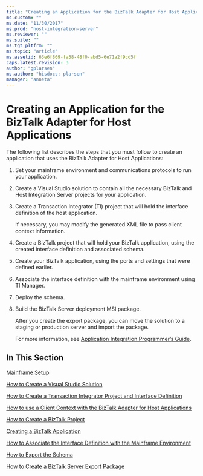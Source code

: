```yaml
---
title: "Creating an Application for the BizTalk Adapter for Host Applications2 | Microsoft Docs"
ms.custom: ""
ms.date: "11/30/2017"
ms.prod: "host-integration-server"
ms.reviewer: ""
ms.suite: ""
ms.tgt_pltfrm: ""
ms.topic: "article"
ms.assetid: 63e6f869-fa58-48f0-abd5-6e71a2f9cd5f
caps.latest.revision: 3
author: "gplarsen"
ms.author: "hisdocs; plarsen"
manager: "anneta"
---
```

# Creating an Application for the BizTalk Adapter for Host Applications
The following list describes the steps that you must follow to create an application that uses the BizTalk Adapter for Host Applications:  
  
1. Set your mainframe environment and communications protocols to run your application.  
  
2. Create a Visual Studio solution to contain all the necessary BizTalk and Host Integration Server projects for your application.  
  
3. Create a Transaction Integrator (TI) project that will hold the interface definition of the host application.  
  
    If necessary, you may modify the generated XML file to pass client context information.  
  
4. Create a BizTalk project that will hold your BizTalk application, using the created interface definition and associated schema.  
  
5. Create your BizTalk application, using the ports and settings that were defined earlier.  
  
6. Associate the interface definition with the mainframe environment using TI Manager.  
  
7. Deploy the schema.  
  
8. Build the BizTalk Server deployment MSI package.  
  
   After you create the export package, you can move the solution to a staging or production server and import the package.  
  
   For more information, see [Application Integration Programmer’s Guide](./application-integration-programmer’s-guide2.md).  
  
## In This Section  
 [Mainframe Setup](../core/mainframe-setup2.md)  
  
 [How to Create a Visual Studio Solution](../core/how-to-create-a-visual-studio-solution1.md)  
  
 [How to Create a Transaction Integrator Project and Interface Definition](../core/how-to-create-a-transaction-integrator-project-and-interface-definition1.md)  
  
 [How to use a Client Context with the BizTalk Adapter for Host Applications](../core/how-to-use-a-client-context-with-the-biztalk-adapter-for-host-applications2.md)  
  
 [How to Create a BizTalk Project](../core/how-to-create-a-biztalk-project2.md)  
  
 [Creating a BizTalk Application](../core/creating-a-biztalk-application1.md)  
  
 [How to Associate the Interface Definition with the Mainframe Environment](../core/how-to-associate-the-interface-definition-with-the-mainframe-environment2.md)  
  
 [How to Export the Schema](../core/how-to-export-the-schema1.md)  
  
 [How to Create a BizTalk Server Export Package](../core/how-to-create-a-biztalk-server-export-package1.md)